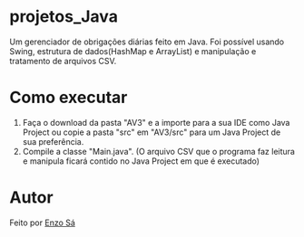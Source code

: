 # projetos_Java

Um gerenciador de obrigações diárias feito em Java. 
Foi possível usando Swing, estrutura de dados(HashMap e ArrayList) e manipulação e tratamento de arquivos CSV.

# Como executar

1. Faça o download da pasta "AV3" e a importe para a sua IDE como Java Project ou copie a pasta "src" em "AV3/src" para um Java Project de sua preferência.
2. Compile a classe "Main.java".
(O arquivo CSV que o programa faz leitura e manipula ficará contido no Java Project em que é executado)

# Autor

Feito por [Enzo Sá]([https://github.com/seunome](https://github.com/enzomedeiros0109))
